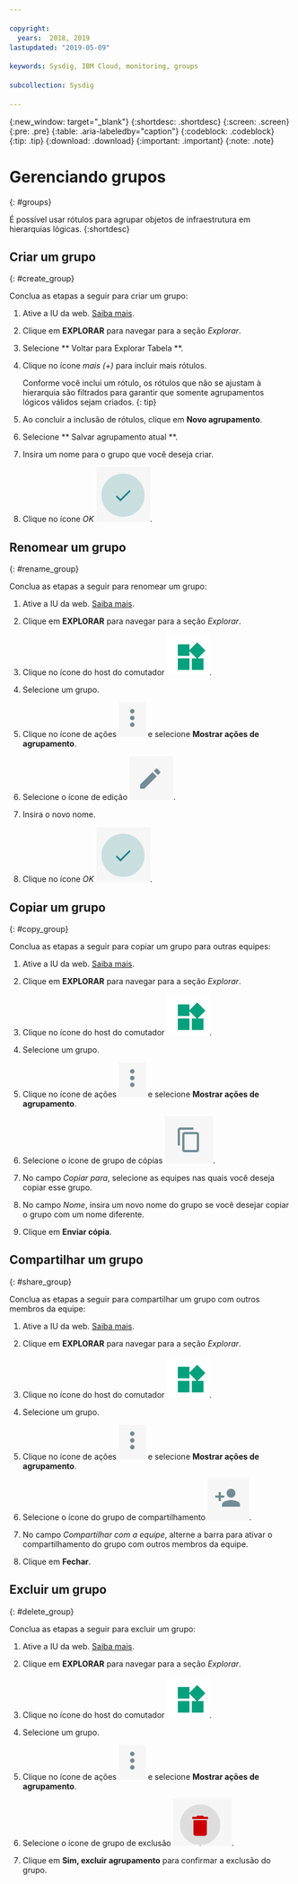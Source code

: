 ```yaml
---

copyright:
  years:  2018, 2019
lastupdated: "2019-05-09"

keywords: Sysdig, IBM Cloud, monitoring, groups

subcollection: Sysdig

---
```


{:new_window: target="_blank"}
{:shortdesc: .shortdesc}
{:screen: .screen}
{:pre: .pre}
{:table: .aria-labeledby="caption"}
{:codeblock: .codeblock}
{:tip: .tip}
{:download: .download}
{:important: .important}
{:note: .note}

# Gerenciando grupos
{: #groups}

É possível usar rótulos para agrupar objetos de infraestrutura em hierarquias lógicas.
{:shortdesc}

## Criar um grupo
{: #create_group}

Conclua as etapas a seguir para criar um grupo:

1. Ative a IU da web. [Saiba mais](/docs/services/Monitoring-with-Sysdig?topic=Sysdig-launch#launch). 

2. Clique em **EXPLORAR** para navegar para a seção *Explorar*.

3. Selecione  ** Voltar para Explorar Tabela **.

4. Clique no ícone *mais (+)* para incluir mais rótulos.

    Conforme você inclui um rótulo, os rótulos que não se ajustam à hierarquia são filtrados
para garantir que somente agrupamentos lógicos válidos sejam criados.
    {: tip}

5. Ao concluir a inclusão de rótulos, clique em **Novo agrupamento**.

6. Selecione  ** Salvar agrupamento atual **.

7. Insira um nome para o grupo que você deseja criar.

8. Clique no ícone *OK* ![Ícone OK](images/ok.png).

## Renomear um grupo
{: #rename_group}

Conclua as etapas a seguir para renomear um grupo:

1. Ative a IU da web. [Saiba mais](/docs/services/Monitoring-with-Sysdig?topic=Sysdig-launch#launch). 

2. Clique em **EXPLORAR** para navegar para a seção *Explorar*.

3. Clique no ícone do host do comutador ![Ícone do host do comutador](images/switch_hosts.png).

4. Selecione um grupo.

5. Clique no ícone de ações ![Ícone de reticências](images/actions.png) e selecione **Mostrar ações de agrupamento**.

6. Selecione o ícone de edição ![Ícone de lápis](images/edit.png).

7. Insira o novo nome.

8. Clique no ícone *OK* ![Ícone OK](images/ok.png).




## Copiar um grupo
{: #copy_group}

Conclua as etapas a seguir para copiar um grupo para outras equipes:

1. Ative a IU da web. [Saiba mais](/docs/services/Monitoring-with-Sysdig?topic=Sysdig-launch#launch). 

2. Clique em **EXPLORAR** para navegar para a seção *Explorar*.

3. Clique no ícone do host do comutador ![Ícone do host do comutador](images/switch_hosts.png).

4. Selecione um grupo.

5. Clique no ícone de ações ![Ícone de reticências](images/actions.png) e selecione **Mostrar ações de agrupamento**.

6. Selecione o ícone de grupo de cópias ![Ícone de cópia](images/copy.png).

7. No campo *Copiar para*, selecione as equipes nas quais você deseja copiar esse grupo.

8. No campo *Nome*, insira um novo nome do grupo se você desejar copiar o grupo com um nome diferente.

9. Clique em **Enviar cópia**.



## Compartilhar um grupo
{: #share_group}

Conclua as etapas a seguir para compartilhar um grupo com outros membros da equipe:

1. Ative a IU da web. [Saiba mais](/docs/services/Monitoring-with-Sysdig?topic=Sysdig-launch#launch). 

2. Clique em **EXPLORAR** para navegar para a seção *Explorar*.

3. Clique no ícone do host do comutador ![Ícone do host do comutador](images/switch_hosts.png).

4. Selecione um grupo.

5. Clique no ícone de ações ![Ícone de reticências](images/actions.png) e selecione **Mostrar ações de agrupamento**.

6. Selecione o ícone do grupo de compartilhamento ![Ícone de compartilhamento](images/share.png).

7. No campo *Compartilhar com a equipe*, alterne a barra para ativar o compartilhamento do grupo com outros membros da equipe.

8. Clique em **Fechar**.



## Excluir um grupo
{: #delete_group}

Conclua as etapas a seguir para excluir um grupo:

1. Ative a IU da web. [Saiba mais](/docs/services/Monitoring-with-Sysdig?topic=Sysdig-launch#launch). 

2. Clique em **EXPLORAR** para navegar para a seção *Explorar*.

3. Clique no ícone do host do comutador ![Ícone do host do comutador](images/switch_hosts.png).

4. Selecione um grupo.

5. Clique no ícone de ações ![Ícone de reticências](images/actions.png) e selecione **Mostrar ações de agrupamento**.

6. Selecione o ícone de grupo de exclusão ![Ícone de exclusão](images/delete.png).

7. Clique em **Sim, excluir agrupamento** para confirmar a exclusão do grupo.






